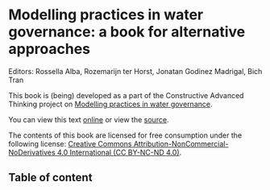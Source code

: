 # Modelling practices in water governance: a book for alternative approaches 

Editors: Rossella Alba, Rozemarijn ter Horst, Jonatan Godinez Madrigal, Bich Tran

This book is (being) developed as a part of the Constructive Advanced Thinking project on [Modelling practices in water governance](https://cat-water-models.github.io). 

You can view this text [online](https://cat-water-models.github.io/book) or view the [source](https://github.com/cat-water-models/book).

The contents of this book are licensed for free consumption under the following license: [Creative Commons Attribution-NonCommercial-NoDerivatives 4.0 International (CC BY-NC-ND 4.0)](https://creativecommons.org/licenses/by-nc-nd/4.0/). 

## Table of content

```{tableofcontents}
```
